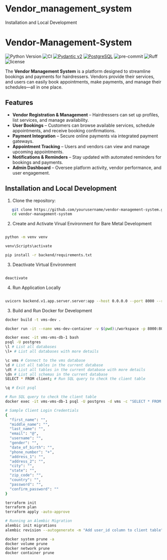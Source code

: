 # Vendor_management_system

Installation and Local Development
# Vendor-Management-System

![Python Version](https://img.shields.io/badge/python-3.12-blue)
![CI](https://github.com/jibbs1703/LiBookTrac/actions/workflows/CI.yaml/badge.svg)
[![Pydantic v2](https://img.shields.io/endpoint?url=https://raw.githubusercontent.com/pydantic/pydantic/main/docs/badge/v2.json)](https://pydantic.dev)
[![PostgreSQL](https://img.shields.io/badge/PostgreSQL-v16-blue?logo=postgresql&style=flat)](https://www.postgresql.org/)
![pre-commit](https://img.shields.io/badge/precommit-enabled-yellow)
![Ruff](https://img.shields.io/endpoint?url=https://raw.githubusercontent.com/astral-sh/ruff/main/assets/badge/v2.json)
![license](https://img.shields.io/github/license/peaceiris/actions-gh-pages.svg)

The **Vendor Management System** is a platform designed to streamline bookings and payments for hairdressers. Vendors provide their services, and users can easily book appointments, make payments, and manage their schedules—all in one place.

## Features
- **Vendor Registration & Management** – Hairdressers can set up profiles, list services, and manage availability.
- **User Bookings** – Customers can browse available services, schedule appointments, and receive booking confirmations.
- **Payment Integration** – Secure online payments via integrated payment gateways.
- **Appointment Tracking** – Users and vendors can view and manage upcoming appointments.
- **Notifications & Reminders** – Stay updated with automated reminders for bookings and payments.
- **Admin Dashboard** – Oversee platform activity, vendor performance, and user engagement.

## Installation and Local Development

1. Clone the repository:
```bash
   git clone https://github.com/yourusername/vendor-management-system.git
   cd vendor-management-system
```

2. Create and Activate Virual Environment for Bare Metal Development

```bash

python -m venv venv

venv\Scripts\activate

pip install -r backend/requirements.txt

```

3. Deactivate Virtual Environment

```bash

deactivate

```

4. Run Application Locally

```bash

uvicorn backend.v1.app.server.server:app --host 0.0.0.0 --port 8000 --reload

```

3. Build and Run Docker for Development

```bash
docker build -t vms-dev .

```

```bash
docker run -it --name vms-dev-container -v $(pwd):/workspace -p 8000:8000 vms-dev

```


```bash
docker exec -it vms-vms-db-1 bash
psql -U postgres
\l # List all databases
\l+ # List all databases with more details

\c vms # Connect to the vms database
\d # List all tables in the current database
\dt # List all tables in the current database with more details
\dn # List all schemas in the current database
SELECT * FROM client; # Run SQL query to check the client table

\q # Exit psql

# Run SQL query to check the client table
docker exec -it vms-vms-db-1 psql -U postgres -d vms -c "SELECT * FROM client;"
```

```bash
# Sample Client Login Credentials
{
  "first_name": "",
  "middle_name": "",
  "last_name": "",
  "email": "@",
  "username": "",
  "gender": "",
  "date_of_birth": "",
  "phone_number": "+",
  "address_1": "",
  "address_2": "",
  "city": "",
  "state": "",
  "zip_code": "",
  "country": "",
  "password": "",
  "confirm_password": ""
}
```

```bash
terraform init
terraform plan
terraform apply -auto-approve
```

```bash
# Running an Alembic Migration
alembic init migrations
alembic revision --autogenerate -m "Add user_id column to client table"

```

```bash
docker system prune -a
docker volume prune
docker network prune
docker container prune
```
